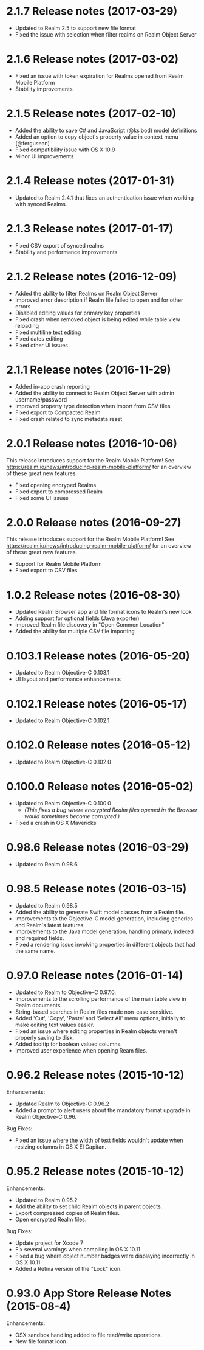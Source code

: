 2.1.7 Release notes (2017-03-29)
=============================================================
* Updated to Realm 2.5 to support new file format
* Fixed the issue with selection when filter realms on Realm Object Server

2.1.6 Release notes (2017-03-02)
=============================================================
* Fixed an issue with token expiration for Realms opened from Realm Mobile Platform
* Stability improvements

2.1.5 Release notes (2017-02-10)
=============================================================
* Added the ability to save C# and JavaScript (@ksibod) model definitions
* Added an option to copy object's property value in context menu (@fergusean)
* Fixed compatibility issue with OS X 10.9
* Minor UI improvements

2.1.4 Release notes (2017-01-31)
=============================================================
* Updated to Realm 2.4.1 that fixes an authentication issue when working with synced Realms.

2.1.3 Release notes (2017-01-17)
=============================================================
* Fixed CSV export of synced realms
* Stability and performance improvements

2.1.2 Release notes (2016-12-09)
=============================================================
* Added the ability to filter Realms on Realm Object Server
* Improved error description if Realm file failed to open and for other errors
* Disabled editing values for primary key properties
* Fixed crash when removed object is being edited while table view reloading
* Fixed multiline text editing
* Fixed dates editing
* Fixed other UI issues

2.1.1 Release notes (2016-11-29)
=============================================================
* Added in-app crash reporting
* Added the ability to connect to Realm Object Server with admin username/password
* Improved property type detection when import from CSV files
* Fixed export to Compacted Realm
* Fixed crash related to sync metadata reset

2.0.1 Release notes (2016-10-06)
=============================================================
This release introduces support for the Realm Mobile Platform!
See <https://realm.io/news/introducing-realm-mobile-platform/> for an overview
of these great new features.

* Fixed opening encryped Realms 
* Fixed export to compressed Realm
* Fixed some UI issues

2.0.0 Release notes (2016-09-27)
=============================================================
This release introduces support for the Realm Mobile Platform!
See <https://realm.io/news/introducing-realm-mobile-platform/> for an overview
of these great new features.

* Support for Realm Mobile Platform
* Fixed export to CSV files

1.0.2 Release notes (2016-08-30)
=============================================================
* Updated Realm Browser app and file format icons to Realm's new look
* Adding support for optional fields (Java exporter)
* Improved Realm file discovery in "Open Common Location"
* Added the ability for multiple CSV file importing

0.103.1 Release notes (2016-05-20)
=============================================================
* Updated to Realm Objective-C 0.103.1
* UI layout and performance enhancements

0.102.1 Release notes (2016-05-17)
=============================================================
* Updated to Realm Objective-C 0.102.1

0.102.0 Release notes (2016-05-12)
=============================================================
* Updated to Realm Objective-C 0.102.0

0.100.0 Release notes (2016-05-02)
=============================================================
* Updated to Realm Objective-C 0.100.0
  * *(This fixes a bug where encrypted Realm files opened in the Browser would sometimes become corrupted.)*
* Fixed a crash in OS X Mavericks

0.98.6 Release notes (2016-03-29)
=============================================================
* Updated to Realm 0.98.6

0.98.5 Release notes (2016-03-15)
=============================================================
* Updated to Realm 0.98.5
* Added the ability to generate Swift model classes from a Realm file.
* Improvements to the Objective-C model generation, including generics and Realm's latest features.
* Improvements to the Java model generation, handling primary, indexed and required fields.
* Fixed a rendering issue involving properties in different objects that had the same name.

0.97.0 Release notes (2016-01-14)
=============================================================
* Updated to Realm to Objective-C 0.97.0.
* Improvements to the scrolling performance of the main table view in Realm documents.
* String-based searches in Realm files made non-case sensitive.
* Added 'Cut', 'Copy', 'Paste' and 'Select All' menu options, initially to make editing text values easier.
* Fixed an issue where editing properties in Realm objects weren't properly saving to disk.
* Added tooltip for boolean valued columns.
* Improved user experience when opening Ream files.

0.96.2 Release notes (2015-10-12)
=============================================================
Enhancements:
* Updated Realm to Objective-C 0.96.2
* Added a prompt to alert users about the mandatory format upgrade in Realm Objective-C 0.96.

Bug Fixes:
* Fixed an issue where the width of text fields wouldn't update when resizing columns in OS X El Capitan.

0.95.2 Release notes (2015-10-12)
=============================================================
Enhancements:
* Updated to Realm 0.95.2
* Add the ability to set child Realm objects in parent objects.
* Export compressed copies of Realm files.
* Open encrypted Realm files.

Bug Fixes:
* Update project for Xcode 7
* Fix several warnings when compiling in OS X 10.11
* Fixed a bug where object number badges were displaying incorrectly in OS X 10.11
* Added a Retina version of the "Lock" icon.

0.93.0 App Store Release Notes (2015-08-4)
=============================================================
Enhancements:
* OSX sandbox handling added to file read/write operations.
* New file format icon

